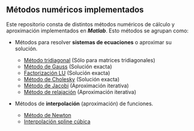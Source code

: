 ## Métodos numéricos implementados
Este repositorio consta de distintos métodos numéricos de cálculo y aproximación implementados en ***Matlab***. Esto métodos se agrupan como:

 -  Métodos para resolver **sistemas de ecuaciones** o aproximar su solución.
	 - [Método tridiagonal](https://github.com/Jorgitou98/Metodos-Numericos-Practicas/blob/master/M%C3%A9todo%20tridiagonal/tridiagonal.m) (Sólo para matrices tridiagonales)
	 - [Método de Gauss](https://github.com/Jorgitou98/Metodos-Numericos-Practicas/blob/master/M%C3%A9todo%20de%20Gauss/metodoGauss.m) (Solución exacta)
	 -  [Factorización LU](https://github.com/Jorgitou98/Metodos-Numericos-Practicas/blob/master/Factorizaci%C3%B3n%20LU/factorizacionLU.m) (Solución exacta)
	 - [Método de Cholesky](https://github.com/Jorgitou98/Metodos-Numericos-Practicas/blob/master/M%C3%A9todo%20de%20Cholesky/Cholesky.m) (Solución exacta)
	 - [Método de Jacobi](https://github.com/Jorgitou98/Metodos-Numericos-Practicas/blob/master/M%C3%A9todo%20de%20Jacobi/Jacobi.m) (Aproximación iterativa)
	 - [Método de relajación](https://github.com/Jorgitou98/Metodos-Numericos-Practicas/blob/master/M%C3%A9todo%20de%20relajaci%C3%B3n/Relajacion.m) (Aproximación iterativa)
	 
 - Métodos de **interpolación** (aproximación) de funciones.
	 - [Método de Newton](https://github.com/Jorgitou98/Metodos-Numericos-Practicas/blob/master/M%C3%A9todo%20de%20Newton/Newton.m)
	 - [Interpolación spline cúbica](https://github.com/Jorgitou98/Metodos-Numericos-Practicas/blob/master/Interpolaci%C3%B3n%20spline%20c%C3%BAbica/SplineCubica.m)


